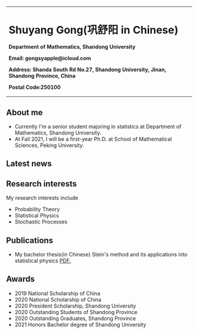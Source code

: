 <table border="0">
  <tr>
    <td width="100%">
      <h1>Shuyang Gong(巩舒阳 in Chinese)</h1>
      <p><b>Department of Mathematics, Shandong University</b></p>
      <p><b>Email: gongsyapple@icloud.com</b></p>
      <p><b>Address: Shanda South Rd No.27, Shandong University, Jinan, Shandong Province, China</b></p>
      <p><b>Postal Code:250100</b></p>
    </td>
    <td width="25%">
      <img src="/tc.JPG" width="100%">
    </td>
  </tr>
</table>


## About me
- Currently I'm a senior student majoring in statistics at Department of Mathematics, Shandong University. 
- At Fall 2021, I will be a first-year Ph.D. at School of Mathematical Sciences, Peking University.

## Latest news

## Research interests
My research interests include
- Probability Theory
- Statistical Physics
- Stochastic Processes

## Publications
- My bachelor thesis(in Chinese) Stein's method and its applications into statistical physics
<a href="https://GongMathProba.github.io/毕业论文终稿.pdf" target="_blank">PDF.</a>
## Awards
- 2019 National Scholarship of China
- 2020 National Scholarship of China
- 2020 President Scholarship, Shandong University
- 2020 Outstanding Students of Shandong Province
- 2020 Outstanding Graduates, Shandong Province
- 2021 Honors Bachelor degree of Shandong University 
